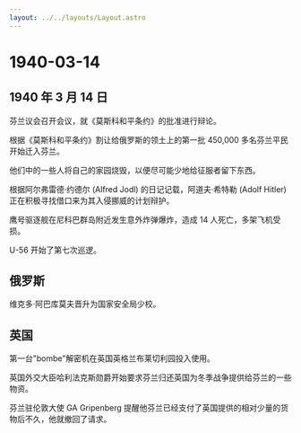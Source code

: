```yaml
---
layout: ../../layouts/Layout.astro
---
```


# 1940-03-14

## 1940 年 3 月 14 日

芬兰议会召开会议，就《莫斯科和平条约》的批准进行辩论。

根据《莫斯科和平条约》割让给俄罗斯的领土上的第一批 450,000
多名芬兰平民开始迁入芬兰。

他们中的一些人将自己的家园烧毁，以便尽可能少地给征服者留下东西。

根据阿尔弗雷德·约德尔 (Alfred Jodl) 的日记记载，阿道夫·希特勒 (Adolf
Hitler) 正在积极寻找借口来为其入侵挪威的计划辩护。

鹰号驱逐舰在尼科巴群岛附近发生意外炸弹爆炸，造成 14
人死亡，多架飞机受损。

U-56 开始了第七次巡逻。

## 俄罗斯

维克多·阿巴库莫夫晋升为国家安全局少校。

## 英国

第一台"bombe"解密机在英国英格兰布莱切利园投入使用。

英国外交大臣哈利法克斯勋爵开始要求芬兰归还英国为冬季战争提供给芬兰的一些物资。

芬兰驻伦敦大使 GA Gripenberg
提醒他芬兰已经支付了英国提供的相对少量的货物后不久，他就撤回了请求。